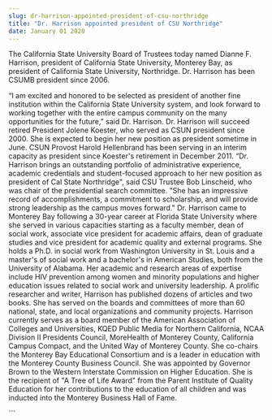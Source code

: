 ```yaml
---
slug: dr-harrison-appointed-president-of-csu-northridge
title: "Dr. Harrison appointed president of CSU Northridge"
date: January 01 2020
---
```


 
<p>
  The California State University Board of Trustees today named Dianne F.
  Harrison, president of California State University, Monterey Bay, as president
  of California State University, Northridge. Dr. Harrison has been CSUMB
  president since 2006.
</p>
<p>
  “I am excited and honored to be selected as president of another fine
  institution within the California State University system, and look forward to
  working together with the entire campus community on the many opportunities
  for the future," said Dr. Harrison. Dr. Harrison will succeed retired
  President Jolene Koester, who served as CSUN president since 2000. She is
  expected to begin her new position as president sometime in June. CSUN Provost
  Harold Hellenbrand has been serving in an interim capacity as president since
  Koester's retirement in December 2011. “Dr. Harrison brings an outstanding
  portfolio of administrative experience, academic credentials and
  student-focused approach to her new position as president of Cal State
  Northridge", said CSU Trustee Bob Linscheid, who was chair of the presidential
  search committee. "She has an impressive record of accomplishments, a
  commitment to scholarship, and will provide strong leadership as the campus
  moves forward." Dr. Harrison came to Monterey Bay following a 30-year career
  at Florida State University where she served in various capacities starting as
  a faculty member, dean of social work, associate vice president for academic
  affairs, dean of graduate studies and vice president for academic quality and
  external programs. She holds a Ph.D. in social work from Washington University
  in St. Louis and a master's of social work and a bachelor's in American
  Studies, both from the University of Alabama. Her academic and research areas
  of expertise include HIV prevention among women and minority populations and
  higher education issues related to social work and university leadership. A
  prolific researcher and writer, Harrison has published dozens of articles and
  two books. She has served on the boards and committees of more than 60
  national, state, and local organizations and community projects. Harrison
  currently serves as a board member of the American Association of Colleges and
  Universities, KQED Public Media for Northern California, NCAA Division II
  Presidents Council, MoreHealth of Monterey County, California Campus Compact,
  and the United Way of Monterey County. She co-chairs the Monterey Bay
  Educational Consortium and is a leader in education with the Monterey County
  Business Council. She was appointed by Governor Brown to the Western
  Interstate Commission on Higher Education. She is the recipient of "A Tree of
  Life Award" from the Parent Institute of Quality Education for her
  contributions to the education of all children and was inducted into the
  Monterey Business Hall of Fame.
</p>
```

